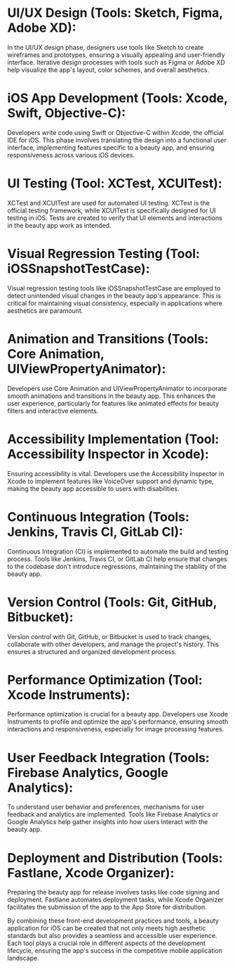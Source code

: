 # UI/UX Design (Tools: Sketch, Figma, Adobe XD):

In the UI/UX design phase, designers use tools like Sketch to create wireframes and prototypes, ensuring a visually appealing and user-friendly interface. Iterative design processes with tools such as Figma or Adobe XD help visualize the app's layout, color schemes, and overall aesthetics.

# iOS App Development (Tools: Xcode, Swift, Objective-C):

Developers write code using Swift or Objective-C within Xcode, the official IDE for iOS. This phase involves translating the design into a functional user interface, implementing features specific to a beauty app, and ensuring responsiveness across various iOS devices.

# UI Testing (Tool: XCTest, XCUITest):

XCTest and XCUITest are used for automated UI testing. XCTest is the official testing framework, while XCUITest is specifically designed for UI testing in iOS. Tests are created to verify that UI elements and interactions in the beauty app work as intended.

# Visual Regression Testing (Tool: iOSSnapshotTestCase):

Visual regression testing tools like iOSSnapshotTestCase are employed to detect unintended visual changes in the beauty app's appearance. This is critical for maintaining visual consistency, especially in applications where aesthetics are paramount.

# Animation and Transitions (Tools: Core Animation, UIViewPropertyAnimator):

Developers use Core Animation and UIViewPropertyAnimator to incorporate smooth animations and transitions in the beauty app. This enhances the user experience, particularly for features like animated effects for beauty filters and interactive elements.

# Accessibility Implementation (Tool: Accessibility Inspector in Xcode):

Ensuring accessibility is vital. Developers use the Accessibility Inspector in Xcode to implement features like VoiceOver support and dynamic type, making the beauty app accessible to users with disabilities.

# Continuous Integration (Tools: Jenkins, Travis CI, GitLab CI):

Continuous Integration (CI) is implemented to automate the build and testing process. Tools like Jenkins, Travis CI, or GitLab CI help ensure that changes to the codebase don't introduce regressions, maintaining the stability of the beauty app.

# Version Control (Tools: Git, GitHub, Bitbucket):

Version control with Git, GitHub, or Bitbucket is used to track changes, collaborate with other developers, and manage the project's history. This ensures a structured and organized development process.

# Performance Optimization (Tool: Xcode Instruments):

Performance optimization is crucial for a beauty app. Developers use Xcode Instruments to profile and optimize the app's performance, ensuring smooth interactions and responsiveness, especially for image processing features.

# User Feedback Integration (Tools: Firebase Analytics, Google Analytics):

To understand user behavior and preferences, mechanisms for user feedback and analytics are implemented. Tools like Firebase Analytics or Google Analytics help gather insights into how users interact with the beauty app.

# Deployment and Distribution (Tools: Fastlane, Xcode Organizer):

Preparing the beauty app for release involves tasks like code signing and deployment. Fastlane automates deployment tasks, while Xcode Organizer facilitates the submission of the app to the App Store for distribution.

By combining these front-end development practices and tools, a beauty application for iOS can be created that not only meets high aesthetic standards but also provides a seamless and accessible user experience. Each tool plays a crucial role in different aspects of the development lifecycle, ensuring the app's success in the competitive mobile application landscape.
